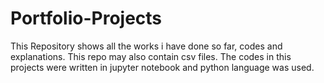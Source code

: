 # Portfolio-Projects
This Repository shows all the works i have done so far, codes and explanations.
This repo may also contain csv files.
The codes in this projects were written in jupyter notebook and python language was used.
